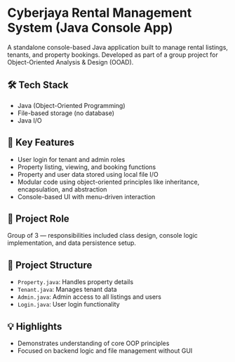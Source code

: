 # Cyberjaya Rental Management System (Java Console App)

A standalone console-based Java application built to manage rental listings, tenants, and property bookings. Developed as part of a group project for Object-Oriented Analysis & Design (OOAD).

## 🛠 Tech Stack
- Java (Object-Oriented Programming)
- File-based storage (no database)
- Java I/O

## 📌 Key Features
- User login for tenant and admin roles
- Property listing, viewing, and booking functions
- Property and user data stored using local file I/O
- Modular code using object-oriented principles like inheritance, encapsulation, and abstraction
- Console-based UI with menu-driven interaction

## 👥 Project Role
Group of 3 — responsibilities included class design, console logic implementation, and data persistence setup.

## 📁 Project Structure
- `Property.java`: Handles property details
- `Tenant.java`: Manages tenant data
- `Admin.java`: Admin access to all listings and users
- `Login.java`: User login functionality

## 💡 Highlights
- Demonstrates understanding of core OOP principles
- Focused on backend logic and file management without GUI

